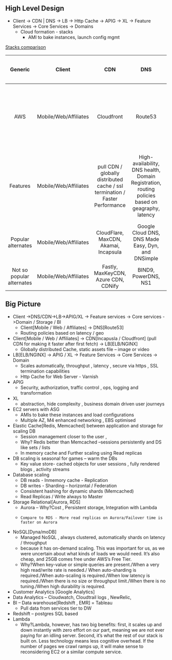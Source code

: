 ## High Level Design
*  Client -> CDN | DNS -> LB -> Http Cache -> APIG -> XL -> Feature Services -> Core Services -> Domains
   * Cloud formation - stacks
     * AMI to bake instances, launch config mgmt

[Stacks comparison](https://stackshare.io/categories)

|  Generic 	| Client | CDN | DNS | LB | Http Cache | APIG | XL | Feature Services / Application tier | Core Services | Domains | Analytics | 
|:-:  |:-:  |:-:  |:-:  | :-:  |:-:  |:-:  |:-:  | :-:  |:-:  |:-:  |:-:  |
| AWS | Mobile/Web/Affiliates | Cloudfront | Route53 | ELB | Varnish | APIG | XL |  Services - Integration [Step Fns, SNS, SQS, SES, EventBridge] Compute [λ, EC2] Storage[S3, EBS, EFS]| Elastic In Memory Cache [Redis] Data Tier[RDS, Aurora, DynamoDB] Containers[ECS,EKS,Fargate] | DW[Redshift] ETL[EMR, Glue] |CloudWatch, CloudTrail, Quicksight | 
| Features | Mobile/Web/Affiliates | pull CDN / globally distributed cache / ssl termination / Faster Performance | High-availability, DNS health, Domain Registration, routing policies based on geagraphy, latency | High availability, reverse proxy server, mail proxy server, TLS termination, Operational monitoring. | caching HTTP reverse proxy | routing policies, traffic control, auth, access control, monitoring, API version management. | aggregated features, map user journey, transformation, Scalability   | Application tier Lambda / SNS / SQS / Kinesis | Redis[fully managed, automated DR, store session persistently , faster failover]Aurora[persistence storage, integration with λ, Cost] RDS [MySQL, Postgres, SQLServer] DynamoDB[Managed NoSQL, always clustered, automatic shards on latency / throughput] | Redshift[PostgresSQL based]  EMR Glue[Data Catalog]| |
| Popular alternates | Mobile/Web/Affiliates | CloudFlare, MaxCDN, Akamai, Incapsula | Google Cloud DNS, DNS Made Easy, Dyn, and DNSimple  | NGiNX, HAProxy, Traefik, Envoy, DigitalOcean | Apache Traffic Server, Squid | KONG,  | XL | Application tier Lambda / SNS / SQS / Kinesis | Data Tier- RDS / Aurora / DynamoDB | Redshift + EMR |
| Not so popular alternates | Mobile/Web/Affiliates | Fastly, MaxKeyCDN, Azure CDN, CDNify | BIND9, PowerDNS, NS1 | GLBC, Fly, F5, Google Cloud, Seesaw | Section, Nuster | apigee, mulesoft, zuul | XL | Application tier Lambda / SNS / SQS / Kinesis | Elastic In Memory Cache[Memcached] | Redshift + EMR |Grafana, NewRelic, SumoLogic, Kibana |


## Big Picture
*  Client ->DNS/CDN->LB->APIG/XL -> Feature services -> Core services ->Domain / Storage / BI
   * Client[Mobile / Web / Affiliates] -> DNS[Route53]
   * Routing policies based on latency / geo
*  Client[Mobile / Web / Affiliates] ->  CDN[Incapusla / Cloudfront] (pull CDN for making it faster after first fetch) -> LB[ELB/NGINX] 
   * Globally distributed Cache, static assets file – image or video
* LB[ELB/NGINX] -> APIG / XL -> Feature Services -> Core Services -> Domain
   *	Scales automatically, throughput , latency , secure via https , SSL termination capabilities
   *	Http Cache for Web Server - Varnish
* APIG
   *	Security, authorization, traffic control , ops, logging and transformation
* XL 
   *	abstraction, hide complexity , business domain driven user journeys
* EC2 servers with ASG  
   *	AMIs to bake these instances and load configurations 
   *	Multiple AZ, M4 enhanced networking , EBS optimised
* Elastic Cache[Redis, Memcached] between application and storage for scaling DB 
   *	Session management closer to the user , 
   *	Why? Redis better than Memcached –sessions persistently and DS like sets / lists
   *	In memory cache  and Further scaling using Read replicas 
* DB scaling is seasonal for games – warm the DBs 
   *	Key value store- cached objects for user sessions , fully rendered blogs , activity streams
* Database scaling 
   * DB reads - Inmemory cache - Replication 
   *	DB writes - Sharding – horizontal / Federation
   *	Consistent hashing for dynamic shards (Memcached)
   *	Read Replicas / Write always to Master
* Storage Relational[Aurora, RDS]
   *	Aurora – Why?Cost , Persistent storage, Integration with Lambda
   *	 Compare to RDS - More read replicas on Aurora/Failover time is faster on Aurora 
* NoSQL[Dyna/moDB]
   *	Managed NoSQL , always clustered, automatically shards on latency / throughput
   *	because it has on-demand scaling. This was important for us, as we were uncertain about what kinds of loads we would need. It’s also cheap, and 25GB comes free under AWS’s Free Tier.
   *	Why?When key-value or simple queries are present./When a very high read/write rate is needed./ When auto-sharding is required./When auto-scaling is required./When low latency is required./When there is no size or throughput limit./When there is no tuning./When high durability is required.
* Customer Analytics [Google Analytics] 
* Data Analytics – Cloudwatch, Cloudtrail logs , NewRelic, 
* BI – Data warehouse[Redshift , EMR] = Tableau 
   *	Pull data from services tier to DW
* Redshift – postgres SQL based
* Lambda 
  *	Why?Lambda, however, has two big benefits: first, it scales up and down instantly with zero effort on our part, meaning we are not ever paying for an idling server.
Second, it’s what the rest of our stack is built on. Less technology means less cognitive overhead. If the number of pages we crawl ramps up, it will make sense to reconsidering EC2 or a similar compute service.
